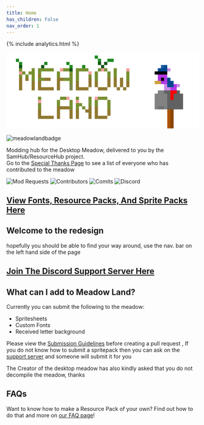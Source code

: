 ```yaml
---
title: Home
has_children: False
nav_order: 1
---
```


{% include analytics.html %}

![Image](../assets/images/logo.png)

![meadowlandbadge](https://img.shields.io/badge/Meadowland-green)

Modding hub for the Desktop Meadow, delivered to you by the SamHub/ResourceHub project.  
Go to the [Special Thanks Page](thanks.md) to see a list of everyone who has contributed to the meadow

![Mod Requests](https://img.shields.io/github/issues/UnofficialSamHub/MeadowLand?label=Mod%20Requests%2FIssues)
![Contributors](https://img.shields.io/github/contributors/UnofficialSamHub/MeadowLand)
![Comits](https://img.shields.io/github/commit-activity/w/UnofficialSamHub/MeadowLand)
![Discord](https://img.shields.io/discord/642496438869295171?color=blue&label=Discord&logo=Discord)


## [View Fonts, Resource Packs, And Sprite Packs Here](../Pages/spritepacks.md)

## Welcome to the redesign
hopefully you should be able to find your way around, use the nav. bar on the left hand side of the page

## [Join The Discord Support Server Here](discord.gg/xZFRmPT)

## What can I add to Meadow Land?
Currently you can submit the following to the meadow:
* Spritesheets
* Custom Fonts
* Received letter background

Please view the [Submission Guidelines](../Pages/GUIDELINES.md) before creating a pull request
, If you do not know how to submit a spritepack then you can ask on the [support server](discord.gg/xZFRmPT) and someone will submit it for you

The Creator of the desktop meadow has also kindly asked that you do not decompile the meadow, thanks

## FAQs

Want to know how to make a Resource Pack of your own? Find out how to do that and more on [our FAQ page](FAQ.md)!
